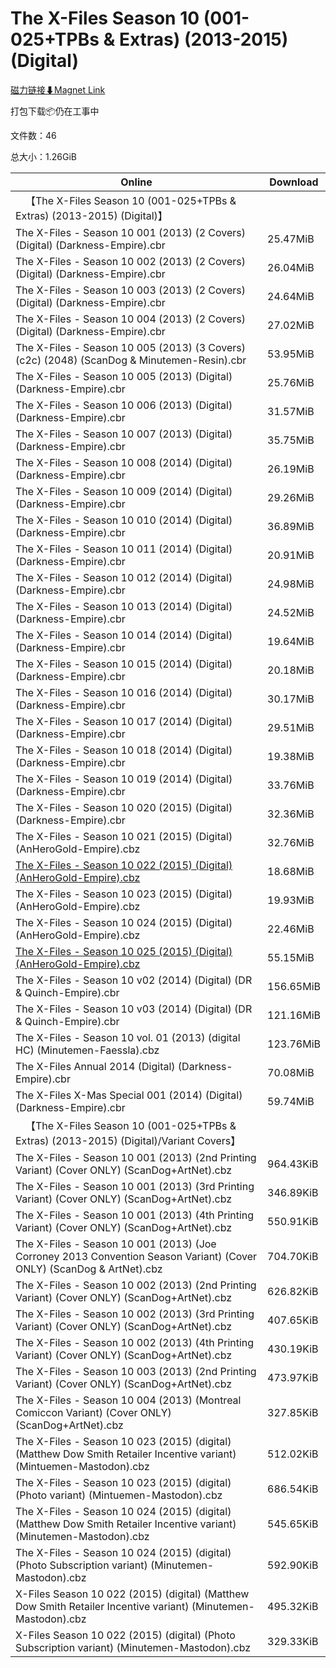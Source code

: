 # The X-Files Season 10 (001-025+TPBs & Extras) (2013-2015) (Digital)

[磁力链接⬇Magnet Link](magnet:?xt=urn:btih:24fe0a3ff4e0ea9830919848f19a68adfec9b030&dn=The%20X-Files%20Season%2010%20%28001-025%2BTPBs%20%26%20Extras%29%20%282013-2015%29%20%28Digital%29)

打包下载📦仍在工事中

文件数：46

总大小：1.26GiB

Online | Download
--- | ---
&emsp;【The X-Files Season 10 (001-025+TPBs & Extras) (2013-2015) (Digital)】 | 
The X-Files - Season 10 001 (2013) (2 Covers) (Digital) (Darkness-Empire).cbr | 25.47MiB
The X-Files - Season 10 002 (2013) (2 Covers) (Digital) (Darkness-Empire).cbr | 26.04MiB
The X-Files - Season 10 003 (2013) (2 Covers) (Digital) (Darkness-Empire).cbr | 24.64MiB
The X-Files - Season 10 004 (2013) (2 Covers) (Digital) (Darkness-Empire).cbr | 27.02MiB
The X-Files - Season 10 005 (2013) (3 Covers) (c2c) (2048) (ScanDog & Minutemen-Resin).cbr | 53.95MiB
The X-Files - Season 10 005 (2013) (Digital) (Darkness-Empire).cbr | 25.76MiB
The X-Files - Season 10 006 (2013) (Digital) (Darkness-Empire).cbr | 31.57MiB
The X-Files - Season 10 007 (2013) (Digital) (Darkness-Empire).cbr | 35.75MiB
The X-Files - Season 10 008 (2014) (Digital) (Darkness-Empire).cbr | 26.19MiB
The X-Files - Season 10 009 (2014) (Digital) (Darkness-Empire).cbr | 29.26MiB
The X-Files - Season 10 010 (2014) (Digital) (Darkness-Empire).cbr | 36.89MiB
The X-Files - Season 10 011 (2014) (Digital) (Darkness-Empire).cbr | 20.91MiB
The X-Files - Season 10 012 (2014) (Digital) (Darkness-Empire).cbr | 24.98MiB
The X-Files - Season 10 013 (2014) (Digital) (Darkness-Empire).cbr | 24.52MiB
The X-Files - Season 10 014 (2014) (Digital) (Darkness-Empire).cbr | 19.64MiB
The X-Files - Season 10 015 (2014) (Digital) (Darkness-Empire).cbr | 20.18MiB
The X-Files - Season 10 016 (2014) (Digital) (Darkness-Empire).cbr | 30.17MiB
The X-Files - Season 10 017 (2014) (Digital) (Darkness-Empire).cbr | 29.51MiB
The X-Files - Season 10 018 (2014) (Digital) (Darkness-Empire).cbr | 19.38MiB
The X-Files - Season 10 019 (2014) (Digital) (Darkness-Empire).cbr | 33.76MiB
The X-Files - Season 10 020 (2015) (Digital) (Darkness-Empire).cbr | 32.36MiB
The X-Files - Season 10 021 (2015) (Digital) (AnHeroGold-Empire).cbz | 32.76MiB
[The X-Files - Season 10 022 (2015) (Digital) (AnHeroGold-Empire).cbz](https://github.com/alicewish/markdown/blob/master/comic/X-Files-Season-10-022-2015-Digital-AnHeroGold-Empire-cbz.md) | 18.68MiB
The X-Files - Season 10 023 (2015) (Digital) (AnHeroGold-Empire).cbz | 19.93MiB
The X-Files - Season 10 024 (2015) (Digital) (AnHeroGold-Empire).cbz | 22.46MiB
[The X-Files - Season 10 025 (2015) (Digital) (AnHeroGold-Empire).cbz](https://github.com/alicewish/markdown/blob/master/comic/X-Files-Season-10-025-2015-Digital-AnHeroGold-Empire-cbz.md) | 55.15MiB
The X-Files - Season 10 v02 (2014) (Digital) (DR & Quinch-Empire).cbr | 156.65MiB
The X-Files - Season 10 v03 (2014) (Digital) (DR & Quinch-Empire).cbr | 121.16MiB
The X-Files - Season 10 vol. 01 (2013) (digital HC) (Minutemen-Faessla).cbz | 123.76MiB
The X-Files Annual 2014 (Digital) (Darkness-Empire).cbr | 70.08MiB
The X-Files X-Mas Special 001 (2014) (Digital) (Darkness-Empire).cbr | 59.74MiB
&emsp;【The X-Files Season 10 (001-025+TPBs & Extras) (2013-2015) (Digital)/Variant Covers】 | 
The X-Files - Season 10 001 (2013) (2nd Printing Variant) (Cover ONLY) (ScanDog+ArtNet).cbz | 964.43KiB
The X-Files - Season 10 001 (2013) (3rd Printing Variant) (Cover ONLY) (ScanDog+ArtNet).cbz | 346.89KiB
The X-Files - Season 10 001 (2013) (4th Printing Variant) (Cover ONLY) (ScanDog+ArtNet).cbz | 550.91KiB
The X-Files - Season 10 001 (2013) (Joe Corroney 2013 Convention Season Variant) (Cover ONLY) (ScanDog & ArtNet).cbz | 704.70KiB
The X-Files - Season 10 002 (2013) (2nd Printing Variant) (Cover ONLY) (ScanDog+ArtNet).cbz | 626.82KiB
The X-Files - Season 10 002 (2013) (3rd Printing Variant) (Cover ONLY) (ScanDog+ArtNet).cbz | 407.65KiB
The X-Files - Season 10 002 (2013) (4th Printing Variant) (Cover ONLY) (ScanDog+ArtNet).cbz | 430.19KiB
The X-Files - Season 10 003 (2013) (2nd Printing Variant) (Cover ONLY) (ScanDog+ArtNet).cbz | 473.97KiB
The X-Files - Season 10 004 (2013) (Montreal Comiccon Variant) (Cover ONLY) (ScanDog+ArtNet).cbz | 327.85KiB
The X-Files - Season 10 023 (2015) (digital) (Matthew Dow Smith Retailer Incentive variant) (Mintuemen-Mastodon).cbz | 512.02KiB
The X-Files - Season 10 023 (2015) (digital) (Photo variant) (Mintuemen-Mastodon).cbz | 686.54KiB
The X-Files - Season 10 024 (2015) (digital) (Matthew Dow Smith Retailer Incentive variant) (Minutemen-Mastodon).cbz | 545.65KiB
The X-Files - Season 10 024 (2015) (digital) (Photo Subscription variant) (Minutemen-Mastodon).cbz | 592.90KiB
X-Files Season 10 022 (2015) (digital) (Matthew Dow Smith Retailer Incentive variant) (Minutemen-Mastodon).cbz | 495.32KiB
X-Files Season 10 022 (2015) (digital) (Photo Subscription variant) (Minutemen-Mastodon).cbz | 329.33KiB